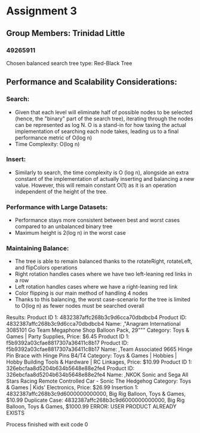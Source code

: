 # Assignment 3
## Group Members: Trinidad Little
### 49265911
Chosen balanced search tree type: Red-Black Tree

## Performance and Scalability Considerations:

### Search:
- Given that each level will eliminate half of possible nodes to be selected 
(hence, the "binary" part of the search tree), iterating through the nodes can be represented as log N. O is a stand-in for how taxing the actual implementation of searching each node takes, leading us to a final performance metric of O(log n)
- Time Complexity: O(log n)
### Insert:
- Similarly to search, the time complexity is O (log n), alongside an extra constant of the implementation of actually inserting and balancing a new value. However, this will remain constant O(1) as it is an operation independent of the height of the tree.

### Performance with Large Datasets:
- Performance stays more consistent between best and worst cases compared to an unbalanced binary tree
- Maximum height is 2(log n) in the worst case

### Maintaining Balance:
- The tree is able to remain balanced thanks to the rotateRight, rotateLeft, and flipColors operations
- Right rotation handles cases where we have two left-leaning red links in a row
- Left rotation handles cases where we have a right-leaning red link
- Color flipping is our main method of handling 4 nodes
- Thanks to this balancing, the worst case-scenario for the tree is limited to O(log n) as fewer nodes must be searched overall


Results:
Product ID 1: 4832387affc268b3c9d6cca70dbdbcb4
Product ID: 4832387affc268b3c9d6cca70dbdbcb4
Name: ,"Anagram International 3085101 Go Team Megaphone Shop Balloon Pack, 29"""
Category: Toys & Games | Party Supplies,
Price: $6.45
Product ID 1: f5b9392a03cfae8817307a36411c8b17
Product ID: f5b9392a03cfae8817307a36411c8b17
Name: ,Team Associated 9665 Hinge Pin Brace with Hinge Pins B4/T4
Category: Toys & Games | Hobbies | Hobby Building Tools & Hardware | RC Linkages,
Price: $10.99
Product ID 1: 326ebcfaa8d5204b634b5648e88e2fe4
Product ID: 326ebcfaa8d5204b634b5648e88e2fe4
Name: ,NKOK Sonic and Sega All Stars Racing Remote Controlled Car - Sonic The Hedgehog
Category: Toys & Games | Kids' Electronics,
Price: $26.99
Insertion 1: 4832387affc268b3c9d6000000000000, Big Rig Balloon, Toys & Games, $10.99
Duplicate Case: 4832387affc268b3c9d6000000000000, Big Rig Balloon, Toys & Games, $1000.99
ERROR: USER PRODUCT ALREADY EXISTS

Process finished with exit code 0